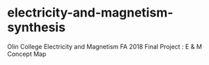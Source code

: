 # electricity-and-magnetism-synthesis
Olin College Electricity and Magnetism FA 2018 Final Project : E &amp; M Concept Map
